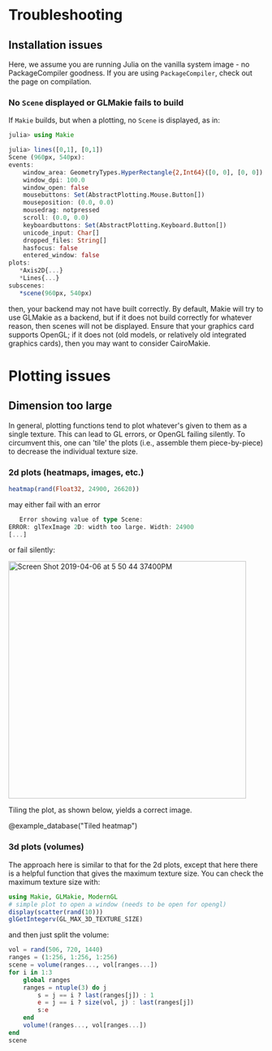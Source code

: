 # Troubleshooting

## Installation issues

Here, we assume you are running Julia on the vanilla system image - no PackageCompiler goodness.  If you are using `PackageCompiler`, check out the page on compilation.

### No `Scene` displayed or GLMakie fails to build

If `Makie` builds, but when a plotting, no `Scene` is displayed, as in:

```julia
julia> using Makie

julia> lines([0,1], [0,1])
Scene (960px, 540px):
events:
    window_area: GeometryTypes.HyperRectangle{2,Int64}([0, 0], [0, 0])
    window_dpi: 100.0
    window_open: false
    mousebuttons: Set(AbstractPlotting.Mouse.Button[])
    mouseposition: (0.0, 0.0)
    mousedrag: notpressed
    scroll: (0.0, 0.0)
    keyboardbuttons: Set(AbstractPlotting.Keyboard.Button[])
    unicode_input: Char[]
    dropped_files: String[]
    hasfocus: false
    entered_window: false
plots:
   *Axis2D{...}
   *Lines{...}
subscenes:
   *scene(960px, 540px)
```

then, your backend may not have built correctly.  By default, Makie will try to use GLMakie as a backend, but if it does not build correctly for whatever reason, then scenes will not be displayed.
Ensure that your graphics card supports OpenGL; if it does not (old models, or relatively old integrated graphics cards), then you may want to consider CairoMakie.

# Plotting issues

## Dimension too large

In general, plotting functions tend to plot whatever's given to them as a single texture.  This can lead to GL errors, or OpenGL failing silently.  To circumvent this, one can 'tile' the plots (i.e., assemble them piece-by-piece) to decrease the individual texture size.

### 2d plots (heatmaps, images, etc.)

```julia
heatmap(rand(Float32, 24900, 26620))
```
may either fail with an error
```julia
   Error showing value of type Scene:
ERROR: glTexImage 2D: width too large. Width: 24900
[...]
```
or fail silently:

<img width="468" alt="Screen Shot 2019-04-06 at 5 50 44  37400PM" src="https://user-images.githubusercontent.com/32143268/55675737-96357280-5894-11e9-9170-1ffd21f544cc.png">

Tiling the plot, as shown below, yields a correct image.

@example_database("Tiled heatmap")

### 3d plots (volumes)

The approach here is similar to that for the 2d plots, except that here there is a helpful function that gives the maximum texture size.
You can check the maximum texture size with:
```julia
using Makie, GLMakie, ModernGL
# simple plot to open a window (needs to be open for opengl)
display(scatter(rand(10)))
glGetIntegerv(GL_MAX_3D_TEXTURE_SIZE)
```
and then just split the volume:
```julia
vol = rand(506, 720, 1440)
ranges = (1:256, 1:256, 1:256)
scene = volume(ranges..., vol[ranges...])
for i in 1:3
    global ranges
    ranges = ntuple(3) do j
        s = j == i ? last(ranges[j]) : 1
        e = j == i ? size(vol, j) : last(ranges[j])
        s:e
    end
    volume!(ranges..., vol[ranges...])
end
scene
```




